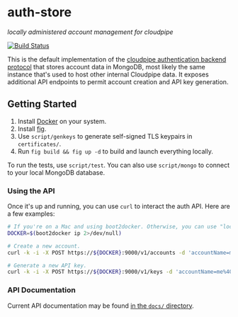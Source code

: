 # auth-store

*locally administered account management for cloudpipe*

[![Build Status](https://travis-ci.org/cloudpipe/auth-store.svg?branch=master)](https://travis-ci.org/cloudpipe/auth-store)

This is the default implementation of the [cloudpipe authentication backend protocol](https://github.com/cloudpipe/cloudpipe/wiki/Authentication) that stores account data in MongoDB, most likely the same instance that's used to host other internal Cloudpipe data. It exposes additional API endpoints to permit account creation and API key generation.

## Getting Started

 1. Install [Docker](https://docs.docker.com/installation/mac/) on your system.
 2. Install [fig](http://www.fig.sh/install.html).
 3. Use `script/genkeys` to generate self-signed TLS keypairs in `certificates/`.
 4. Run `fig build && fig up -d` to build and launch everything locally.

To run the tests, use `script/test`. You can also use `script/mongo` to connect to your local MongoDB database.

### Using the API

Once it's up and running, you can use `curl` to interact the auth API. Here are a few examples:

```bash
# If you're on a Mac and using boot2docker. Otherwise, you can use "localhost".
DOCKER=$(boot2docker ip 2>/dev/null)

# Create a new account.
curl -k -i -X POST https://${DOCKER}:9000/v1/accounts -d 'accountName=me%40gmail.com&password=shhh'

# Generate a new API key.
curl -k -i -X POST https://${DOCKER}:9000/v1/keys -d 'accountName=me%40gmail.com&password=shhh'
```

### API Documentation

Current API documentation may be found [in the `docs/` directory](docs/api.md).

